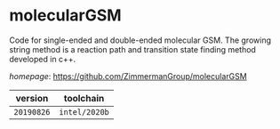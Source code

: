 # molecularGSM

Code for single-ended and double-ended molecular GSM. The growing string method is a reaction path and transition state finding method developed in c++.

*homepage*: <https://github.com/ZimmermanGroup/molecularGSM>

version | toolchain
--------|----------
``20190826`` | ``intel/2020b``
